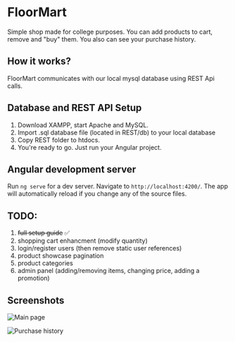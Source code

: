 # FloorMart

Simple shop made for college purposes. You can add products to cart, remove and "buy" them. You also can see your purchase history.

## How it works?

FloorMart communicates with our local mysql database using REST Api calls.

## Database and REST API Setup

1. Download XAMPP, start Apache and MySQL.
2. Import .sql database file (located in REST/db) to your local database
3. Copy REST folder to htdocs. 
4. You're ready to go. Just run your Angular project.

## Angular development server

Run `ng serve` for a dev server. Navigate to `http://localhost:4200/`. The app will automatically reload if you change any of the source files.

## TODO:

1. ~~full setup guide~~ ✅
2.  shopping cart enhancment (modify quantity)
3. login/register users (then remove static user references)
4. product showcase pagination
5. product categories
6. admin panel (adding/removing items, changing price, adding a promotion)

## Screenshots

![Main page](https://github.com/nvko/FloorMart/blob/master/screenshots/main.png)

![Purchase history](https://github.com/nvko/FloorMart/blob/master/screenshots/history.png)
